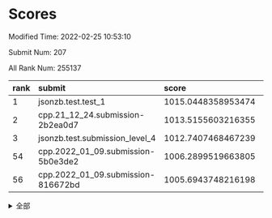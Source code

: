 # Scores

Modified Time: 2022-02-25 10:53:10

Submit Num: 207

All Rank Num: 255137

| rank |               submit               |       score        |       sigma        | pk_num |
| :--- | :--------------------------------- | :----------------- | :----------------- | :----- |
| 1    | jsonzb.test.test_1                 | 1015.0448358953474 | 0.855120801570172  | 4933   |
| 2    | cpp.21_12_24.submission-2b2ea0d7   | 1013.5155603216355 | 0.8005731787617683 | 4930   |
| 3    | jsonzb.test.submission_level_4     | 1012.7407468467239 | 0.803900794386057  | 4923   |
| 54   | cpp.2022_01_09.submission-5b0e3de2 | 1006.2899519663805 | 0.7311568828448388 | 4931   |
| 56   | cpp.2022_01_09.submission-816672bd | 1005.6943748216198 | 0.7407975601815183 | 4931   |


<details>
<summary>全部</summary>

| rank |                 submit                 |       score        |       sigma        | pk_num |
| :--- | :------------------------------------- | :----------------- | :----------------- | :----- |
| 1    | jsonzb.test.test_1                     | 1015.0448358953474 | 0.855120801570172  | 4933   |
| 2    | cpp.21_12_24.submission-2b2ea0d7       | 1013.5155603216355 | 0.8005731787617683 | 4930   |
| 3    | jsonzb.test.submission_level_4         | 1012.7407468467239 | 0.803900794386057  | 4923   |
| 4    | gobigger.level_3.submission_level_3_24 | 1011.6714683075135 | 0.7692370831833274 | 4928   |
| 5    | gobigger.level_3.submission_level_3_38 | 1011.4989693565939 | 0.771588222441273  | 4933   |
| 6    | gobigger.level_3.submission_level_3_20 | 1011.479956358333  | 0.7687935845981387 | 4926   |
| 7    | gobigger.level_3.submission_level_3_8  | 1011.3500051830861 | 0.7705588940182772 | 4929   |
| 8    | gobigger.level_3.submission_level_3_35 | 1011.3086301388142 | 0.7794439753170138 | 4930   |
| 9    | gobigger.level_3.submission_level_3_32 | 1011.2924980114823 | 0.7592150755058104 | 4930   |
| 10   | gobigger.level_3.submission_level_3_12 | 1011.0723791218624 | 0.7679880038872532 | 4935   |
| 11   | gobigger.level_3.submission_level_3_31 | 1010.987226262598  | 0.7747942977373646 | 4925   |
| 12   | gobigger.level_3.submission_level_3_17 | 1010.8982677628915 | 0.7650264048197913 | 4936   |
| 13   | gobigger.level_3.submission_level_3_1  | 1010.8105107060751 | 0.7636140893675717 | 4932   |
| 14   | gobigger.level_3.submission_level_3_11 | 1010.7646131451304 | 0.7682554353697515 | 4934   |
| 15   | gobigger.level_3.submission_level_3_5  | 1010.7511830411911 | 0.7820223464321209 | 4928   |
| 16   | gobigger.level_3.submission_level_3_28 | 1010.37228924671   | 0.7661606438065905 | 4932   |
| 17   | gobigger.level_3.submission_level_3_34 | 1010.3082858029469 | 0.7788680488269591 | 4927   |
| 18   | gobigger.level_3.submission_level_3_9  | 1010.2446973546541 | 0.7578090492114947 | 4933   |
| 19   | gobigger.level_3.submission_level_3_29 | 1010.2174405268868 | 0.7614816323254179 | 4929   |
| 20   | gobigger.level_3.submission_level_3_15 | 1010.2173175230054 | 0.7493745628021526 | 4927   |
| 21   | gobigger.level_3.submission_level_3_41 | 1010.1653100037619 | 0.7428967556057408 | 4925   |
| 22   | gobigger.level_3.submission_level_3_21 | 1010.0917680211558 | 0.7385580334354529 | 4929   |
| 23   | gobigger.level_3.submission_level_3_10 | 1010.0529939567693 | 0.7503978486298215 | 4927   |
| 24   | gobigger.level_3.submission_level_3_0  | 1010.0184722187638 | 0.7597600158578689 | 4936   |
| 25   | gobigger.level_3.submission_level_3_4  | 1010.0150459429746 | 0.7523749490880273 | 4934   |
| 26   | gobigger.level_3.submission_level_3_14 | 1009.9186678797865 | 0.7859117611934391 | 4927   |
| 27   | gobigger.level_3.submission_level_3_37 | 1009.8867862574599 | 0.7667616168572112 | 4928   |
| 28   | gobigger.level_3.submission_level_3_47 | 1009.8819478325751 | 0.7526550891215056 | 4930   |
| 29   | gobigger.level_3.submission_level_3_33 | 1009.8491786855776 | 0.7644780817426131 | 4929   |
| 30   | gobigger.level_3.submission_level_3_40 | 1009.8432124977311 | 0.752756688851894  | 4931   |
| 31   | gobigger.level_3.submission_level_3_49 | 1009.7635460593468 | 0.7712927436284958 | 4926   |
| 32   | gobigger.level_3.submission_level_3_7  | 1009.7131169165181 | 0.743326980903282  | 4931   |
| 33   | gobigger.level_3.submission_level_3_30 | 1009.6995488567576 | 0.7370505472371328 | 4931   |
| 34   | gobigger.level_3.submission_level_3_45 | 1009.6033777465351 | 0.7551356138470652 | 4929   |
| 35   | gobigger.level_3.submission_level_3_27 | 1009.5134428746761 | 0.7517464274620183 | 4933   |
| 36   | gobigger.level_3.submission_level_3_46 | 1009.4845187133526 | 0.7598025622002393 | 4929   |
| 37   | gobigger.level_3.submission_level_3_44 | 1009.4295558651169 | 0.7596234304246843 | 4926   |
| 38   | gobigger.level_3.submission_level_3_16 | 1009.3888683621682 | 0.7594925206102565 | 4929   |
| 39   | gobigger.level_3.submission_level_3_2  | 1009.3839621622549 | 0.7445953608869782 | 4929   |
| 40   | gobigger.level_3.submission_level_3_22 | 1009.1495194270944 | 0.7537557858954415 | 4928   |
| 41   | gobigger.level_3.submission_level_3_39 | 1009.0785023757461 | 0.7558030792657938 | 4931   |
| 42   | gobigger.level_3.submission_level_3_25 | 1009.0710863528072 | 0.7418151612747674 | 4930   |
| 43   | gobigger.level_3.submission_level_3_48 | 1008.8891201307162 | 0.7532692249328976 | 4930   |
| 44   | gobigger.level_3.submission_level_3_23 | 1008.793787663075  | 0.7488738027852727 | 4930   |
| 45   | gobigger.level_3.submission_level_3_6  | 1008.7841909498957 | 0.7458897612459578 | 4927   |
| 46   | gobigger.level_3.submission_level_3_36 | 1008.7794654925949 | 0.7462237473571828 | 4930   |
| 47   | gobigger.level_3.submission_level_3_43 | 1008.666750863493  | 0.7320954262834665 | 4925   |
| 48   | gobigger.level_3.submission_level_3_42 | 1008.6643815040281 | 0.7517150016797859 | 4926   |
| 49   | gobigger.level_3.submission_level_3_3  | 1008.6010001725115 | 0.7680872520866795 | 4926   |
| 50   | gobigger.level_3.submission_level_3_19 | 1008.5565126258882 | 0.7556010381768343 | 4931   |
| 51   | gobigger.level_3.submission_level_3_18 | 1008.2468143797955 | 0.7388496910600035 | 4932   |
| 52   | gobigger.level_3.submission_level_3_26 | 1007.7876337449909 | 0.7304980867657402 | 4935   |
| 53   | gobigger.level_3.submission_level_3_13 | 1007.7593994012155 | 0.718659176879902  | 4932   |
| 54   | cpp.2022_01_09.submission-5b0e3de2     | 1006.2899519663805 | 0.7311568828448388 | 4931   |
| 55   | gobigger.level_1.submission_level_1_37 | 1005.8180251419705 | 0.7357429524245304 | 4934   |
| 56   | cpp.2022_01_09.submission-816672bd     | 1005.6943748216198 | 0.7407975601815183 | 4931   |
| 57   | gobigger.level_1.submission_level_1_22 | 1005.5017218660014 | 0.7363839035722032 | 4928   |
| 58   | gobigger.level_1.submission_level_1_1  | 1005.1037872583005 | 0.7238294174866313 | 4928   |
| 59   | gobigger.level_1.submission_level_1_4  | 1004.7512658441    | 0.708605704382358  | 4928   |
| 60   | gobigger.level_1.submission_level_1_23 | 1004.711901870773  | 0.7281334672635904 | 4925   |
| 61   | gobigger.level_1.submission_level_1_27 | 1004.4756582852484 | 0.7214653752387256 | 4930   |
| 62   | gobigger.level_1.submission_level_1_47 | 1004.2286228788746 | 0.7178926598592729 | 4931   |
| 63   | gobigger.level_1.submission_level_1_25 | 1004.1635421178498 | 0.7136972605999907 | 4929   |
| 64   | gobigger.level_1.submission_level_1_24 | 1004.1541255421905 | 0.7208545857033756 | 4930   |
| 65   | gobigger.level_1.submission_level_1_13 | 1004.1427671580336 | 0.7080440133046989 | 4926   |
| 66   | gobigger.level_1.submission_level_1_5  | 1004.1314923306122 | 0.7163414122199516 | 4930   |
| 67   | gobigger.level_1.submission_level_1_45 | 1004.0369269462268 | 0.7156089092558725 | 4932   |
| 68   | gobigger.level_1.submission_level_1_28 | 1004.0314536999066 | 0.711457843153672  | 4927   |
| 69   | gobigger.level_1.submission_level_1_0  | 1004.0140496664563 | 0.7228238958806389 | 4928   |
| 70   | gobigger.level_1.submission_level_1_10 | 1003.9721082015636 | 0.7178477437998267 | 4939   |
| 71   | gobigger.level_1.submission_level_1_39 | 1003.8118830725385 | 0.7211069339283903 | 4929   |
| 72   | gobigger.level_1.submission_level_1_42 | 1003.7844786315138 | 0.7243823526726584 | 4934   |
| 73   | gobigger.level_1.submission_level_1_12 | 1003.7271412576308 | 0.7174577289211984 | 4934   |
| 74   | gobigger.level_1.submission_level_1_9  | 1003.7096906651897 | 0.7266141400664528 | 4930   |
| 75   | gobigger.level_1.submission_level_1_32 | 1003.680656417228  | 0.7202030710036741 | 4931   |
| 76   | gobigger.level_1.submission_level_1_44 | 1003.629964785048  | 0.7081580341085993 | 4929   |
| 77   | gobigger.level_1.submission_level_1_14 | 1003.6205786611205 | 0.7170282960700829 | 4931   |
| 78   | gobigger.level_1.submission_level_1_2  | 1003.5746087787772 | 0.7158250291977121 | 4931   |
| 79   | gobigger.level_1.submission_level_1_40 | 1003.5434116243056 | 0.7206148265860425 | 4931   |
| 80   | gobigger.level_1.submission_level_1_38 | 1003.5334694971964 | 0.7188318675925842 | 4932   |
| 81   | gobigger.level_1.submission_level_1_16 | 1003.4238240667653 | 0.7148943195457939 | 4932   |
| 82   | gobigger.level_1.submission_level_1_17 | 1003.4207172137311 | 0.7133832379457297 | 4933   |
| 83   | gobigger.level_1.submission_level_1_29 | 1003.2295109998255 | 0.7292443673076286 | 4924   |
| 84   | gobigger.level_1.submission_level_1_18 | 1003.1778001342304 | 0.7234559281079868 | 4931   |
| 85   | gobigger.level_1.submission_level_1_35 | 1003.1568364085047 | 0.7204917330121309 | 4928   |
| 86   | gobigger.level_1.submission_level_1_30 | 1003.151179277209  | 0.703858322592422  | 4932   |
| 87   | gobigger.level_1.submission_level_1_46 | 1003.1308406769625 | 0.7209154212363421 | 4928   |
| 88   | gobigger.level_1.submission_level_1_41 | 1003.0867881782332 | 0.7213956519412134 | 4924   |
| 89   | gobigger.level_1.submission_level_1_31 | 1003.0658728862168 | 0.6997729960470732 | 4935   |
| 90   | gobigger.level_1.submission_level_1_6  | 1003.0130394740636 | 0.715909582227141  | 4930   |
| 91   | gobigger.level_1.submission_level_1_11 | 1002.9229944433415 | 0.7179441045603344 | 4934   |
| 92   | gobigger.level_1.submission_level_1_36 | 1002.8355992372801 | 0.7248791113716838 | 4929   |
| 93   | gobigger.level_1.submission_level_1_49 | 1002.6691134187631 | 0.723011609021159  | 4933   |
| 94   | gobigger.level_1.submission_level_1_3  | 1002.6153114768179 | 0.7138073369253487 | 4934   |
| 95   | gobigger.level_1.submission_level_1_43 | 1002.4997208059517 | 0.7185236423032769 | 4927   |
| 96   | gobigger.level_1.submission_level_1_34 | 1002.463670459976  | 0.7131459609422803 | 4933   |
| 97   | gobigger.level_1.submission_level_1_26 | 1002.4201553565323 | 0.7108448000125839 | 4934   |
| 98   | gobigger.level_1.submission_level_1_48 | 1002.4095089816889 | 0.7177275796364391 | 4930   |
| 99   | gobigger.level_1.submission_level_1_20 | 1002.4023595858447 | 0.7139621790127575 | 4927   |
| 100  | gobigger.level_1.submission_level_1_19 | 1002.2760111222944 | 0.7099563951646446 | 4932   |
| 101  | gobigger.level_1.submission_level_1_15 | 1002.2497087093677 | 0.7095883631309844 | 4929   |
| 102  | gobigger.level_1.submission_level_1_8  | 1002.1508923397295 | 0.7225507136036806 | 4936   |
| 103  | gobigger.level_1.submission_level_1_7  | 1002.1431180937356 | 0.7193224087385588 | 4932   |
| 104  | gobigger.level_1.submission_level_1_21 | 1002.0053204609886 | 0.7154650399123664 | 4930   |
| 105  | gobigger.level_1.submission_level_1_33 | 1001.681130184709  | 0.6976087520674499 | 4931   |
| 106  | gobigger.random.submission_random_2    | 997.8512470926034  | 0.7094976903635497 | 4932   |
| 107  | gobigger.random.submission_random_14   | 997.5934180011791  | 0.7108966946807581 | 4932   |
| 108  | gobigger.random.submission_random_19   | 997.0587461006625  | 0.7169033762411033 | 4931   |
| 109  | gobigger.random.submission_random_3    | 996.9719794101226  | 0.7045222485025783 | 4933   |
| 110  | gobigger.random.submission_random_8    | 996.9532119035982  | 0.7025977421050988 | 4929   |
| 111  | gobigger.random.submission_random_39   | 996.9190770255872  | 0.7229316183047295 | 4928   |
| 112  | gobigger.random.submission_random_42   | 996.7896788378702  | 0.7154924533097085 | 4929   |
| 113  | gobigger.random.submission_random_45   | 996.7113493854075  | 0.7022572515440867 | 4927   |
| 114  | gobigger.random.submission_random_25   | 996.708322490391   | 0.7130195051000737 | 4927   |
| 115  | gobigger.random.submission_random_32   | 996.6519562724257  | 0.7148114347917414 | 4932   |
| 116  | gobigger.random.submission_random_47   | 996.5029075042615  | 0.6987024372320654 | 4937   |
| 117  | gobigger.random.submission_random_33   | 996.4966237799526  | 0.7153259320466678 | 4935   |
| 118  | gobigger.random.submission_random_23   | 996.3569434214479  | 0.7162024124858282 | 4930   |
| 119  | gobigger.random.submission_random_49   | 996.3370242191929  | 0.7170033496497515 | 4935   |
| 120  | gobigger.random.submission_random_10   | 996.3256584135132  | 0.7171959165928325 | 4936   |
| 121  | gobigger.random.submission_random_30   | 996.3102605611072  | 0.6959866083532599 | 4928   |
| 122  | gobigger.random.submission_random_11   | 996.2702110596714  | 0.7151361519341086 | 4924   |
| 123  | gobigger.random.submission_random_43   | 996.2102962209198  | 0.7139203641114398 | 4935   |
| 124  | gobigger.random.submission_random_20   | 996.2074676604731  | 0.7010502986805806 | 4929   |
| 125  | gobigger.random.submission_random_6    | 996.1949223870373  | 0.7044414366853275 | 4937   |
| 126  | gobigger.random.submission_random_5    | 996.1879293044357  | 0.7049625937795396 | 4931   |
| 127  | gobigger.random.submission_random_21   | 996.1834880477023  | 0.7096994206672469 | 4933   |
| 128  | gobigger.random.submission_random_15   | 996.095321007572   | 0.7094859700742523 | 4928   |
| 129  | gobigger.random.submission_random_0    | 996.0559233390507  | 0.7191928270154387 | 4932   |
| 130  | gobigger.random.submission_random_26   | 996.0544152656311  | 0.6991013637568518 | 4928   |
| 131  | gobigger.random.submission_random_17   | 995.9819091509817  | 0.7130043305612008 | 4930   |
| 132  | gobigger.random.submission_random_29   | 995.9661533865064  | 0.701105530948907  | 4930   |
| 133  | gobigger.random.submission_random_37   | 995.9237925212412  | 0.7111728497817149 | 4929   |
| 134  | gobigger.random.submission_random_7    | 995.9015383548051  | 0.7229999484673819 | 4930   |
| 135  | gobigger.random.submission_random_35   | 995.8001218734996  | 0.7184601617181425 | 4934   |
| 136  | gobigger.random.submission_random_41   | 995.7997995993828  | 0.7094474013173422 | 4931   |
| 137  | gobigger.random.submission_random_4    | 995.7676420448199  | 0.7106793956125715 | 4927   |
| 138  | gobigger.random.submission_random_18   | 995.7385262394747  | 0.711531650136318  | 4928   |
| 139  | gobigger.random.submission_random_1    | 995.6652055355645  | 0.7261901144097742 | 4931   |
| 140  | gobigger.random.submission_random_44   | 995.6240606463392  | 0.7123246113430556 | 4934   |
| 141  | gobigger.random.submission_random_22   | 995.6004153429643  | 0.705783548675206  | 4930   |
| 142  | gobigger.random.submission_random_34   | 995.565320391082   | 0.7103911485017109 | 4930   |
| 143  | gobigger.random.submission_random_16   | 995.4338332806188  | 0.7081265513572592 | 4930   |
| 144  | gobigger.random.submission_random_13   | 995.4191743519655  | 0.7126115836785952 | 4931   |
| 145  | gobigger.random.submission_random_31   | 995.3994969043972  | 0.7061778564827381 | 4930   |
| 146  | gobigger.random.submission_random_48   | 995.207311249979   | 0.7015902325773629 | 4934   |
| 147  | gobigger.random.submission_random_46   | 995.1892716464172  | 0.7148438441426476 | 4926   |
| 148  | gobigger.random.submission_random_38   | 995.1233611372584  | 0.7196001671980298 | 4931   |
| 149  | gobigger.random.submission_random_40   | 995.0483795113051  | 0.706374470590091  | 4931   |
| 150  | gobigger.random.submission_random_9    | 994.9750545703888  | 0.7011160349633907 | 4928   |
| 151  | gobigger.random.submission_random_12   | 994.9117538290849  | 0.7060362624550307 | 4932   |
| 152  | gobigger.random.submission_random_28   | 994.9086045264079  | 0.716510377620224  | 4928   |
| 153  | gobigger.random.submission_random_24   | 994.8767959378438  | 0.7236152204110512 | 4925   |
| 154  | gobigger.random.submission_random_36   | 994.6271104424093  | 0.7114282846828406 | 4932   |
| 155  | gobigger.random.submission_random_27   | 994.6140871411185  | 0.7181789639728174 | 4930   |
| 156  | gobigger.level_2.submission_level_2_36 | 993.8567987148515  | 0.7289578879705011 | 4933   |
| 157  | gobigger.level_2.submission_level_2_0  | 993.7227774922253  | 0.74181112933737   | 4928   |
| 158  | gobigger.level_2.submission_level_2_37 | 993.5797882123526  | 0.73835117331228   | 4928   |
| 159  | gobigger.level_2.submission_level_2_48 | 993.5636470546352  | 0.7390253096676144 | 4930   |
| 160  | gobigger.level_2.submission_level_2_4  | 993.1649877395154  | 0.7344642637318537 | 4933   |
| 161  | gobigger.level_2.submission_level_2_49 | 993.1533874096428  | 0.7272753354204826 | 4933   |
| 162  | gobigger.level_2.submission_level_2_22 | 992.86409478599    | 0.7408712759162897 | 4930   |
| 163  | gobigger.level_2.submission_level_2_1  | 992.775088452432   | 0.7355907164322811 | 4928   |
| 164  | gobigger.level_2.submission_level_2_23 | 992.6397697968896  | 0.7398824362793691 | 4922   |
| 165  | gobigger.level_2.submission_level_2_10 | 992.5585569484642  | 0.7557806493008202 | 4927   |
| 166  | gobigger.level_2.submission_level_2_32 | 992.5200228591715  | 0.755001354059621  | 4929   |
| 167  | gobigger.level_2.submission_level_2_2  | 992.5113830820976  | 0.7472608014087454 | 4933   |
| 168  | gobigger.level_2.submission_level_2_26 | 992.4803958084201  | 0.7499727215589285 | 4936   |
| 169  | gobigger.level_2.submission_level_2_46 | 992.4324063098969  | 0.7597762996132366 | 4931   |
| 170  | gobigger.level_2.submission_level_2_43 | 992.3652448280366  | 0.7681940422194746 | 4926   |
| 171  | gobigger.level_2.submission_level_2_12 | 992.3510670420128  | 0.7376285501054927 | 4931   |
| 172  | gobigger.level_2.submission_level_2_20 | 992.3504453932804  | 0.7431522448592136 | 4930   |
| 173  | gobigger.level_2.submission_level_2_40 | 992.3101159967026  | 0.7460629567212557 | 4930   |
| 174  | gobigger.level_2.submission_level_2_5  | 992.3046453344147  | 0.7372291158485905 | 4931   |
| 175  | gobigger.level_2.submission_level_2_33 | 992.2902198090602  | 0.74217519990291   | 4928   |
| 176  | gobigger.level_2.submission_level_2_7  | 992.250632689372   | 0.7467914445046107 | 4934   |
| 177  | gobigger.level_2.submission_level_2_35 | 992.2316051328067  | 0.7588273161359101 | 4931   |
| 178  | gobigger.level_2.submission_level_2_25 | 992.222523542362   | 0.7495888804562341 | 4933   |
| 179  | gobigger.level_2.submission_level_2_9  | 992.1658414322345  | 0.7415542017002107 | 4929   |
| 180  | gobigger.level_2.submission_level_2_28 | 992.1581485236195  | 0.7367578355874029 | 4934   |
| 181  | gobigger.level_2.submission_level_2_6  | 992.1564259250217  | 0.7437444675749918 | 4930   |
| 182  | gobigger.level_2.submission_level_2_13 | 992.0713523206169  | 0.7506889570259524 | 4928   |
| 183  | gobigger.level_2.submission_level_2_11 | 991.9948743911167  | 0.7488594536015049 | 4925   |
| 184  | gobigger.level_2.submission_level_2_45 | 991.8334100457755  | 0.7605379433492353 | 4928   |
| 185  | gobigger.level_2.submission_level_2_16 | 991.8291348904397  | 0.7387080462610741 | 4931   |
| 186  | gobigger.level_2.submission_level_2_47 | 991.7808409381397  | 0.7433536724970549 | 4928   |
| 187  | gobigger.level_2.submission_level_2_42 | 991.7390246739978  | 0.7607690069489593 | 4929   |
| 188  | gobigger.level_2.submission_level_2_24 | 991.7075220832963  | 0.761582422913449  | 4937   |
| 189  | gobigger.level_2.submission_level_2_8  | 991.7062772291973  | 0.7433187626735082 | 4928   |
| 190  | gobigger.level_2.submission_level_2_41 | 991.7038383380126  | 0.762552948976413  | 4926   |
| 191  | gobigger.level_2.submission_level_2_34 | 991.4725296561435  | 0.7357128269859162 | 4933   |
| 192  | gobigger.level_2.submission_level_2_21 | 991.4307245730422  | 0.7468393201735374 | 4926   |
| 193  | gobigger.level_2.submission_level_2_18 | 991.3191577994063  | 0.7457448439339667 | 4933   |
| 194  | gobigger.level_2.submission_level_2_39 | 991.2433344716698  | 0.7651450888648048 | 4928   |
| 195  | gobigger.level_2.submission_level_2_14 | 991.1754761343863  | 0.7559111521496806 | 4934   |
| 196  | gobigger.level_2.submission_level_2_3  | 990.9906654430746  | 0.7408152166257047 | 4929   |
| 197  | gobigger.level_2.submission_level_2_30 | 990.9495952089962  | 0.7462179612413902 | 4934   |
| 198  | gobigger.level_2.submission_level_2_15 | 990.8584377761075  | 0.736767594738126  | 4929   |
| 199  | gobigger.level_2.submission_level_2_19 | 990.8033166770205  | 0.7533265695089247 | 4925   |
| 200  | gobigger.level_2.submission_level_2_29 | 990.6602130099322  | 0.7651591819930034 | 4931   |
| 201  | gobigger.level_2.submission_level_2_38 | 990.6217551937818  | 0.7637102579566003 | 4925   |
| 202  | gobigger.level_2.submission_level_2_27 | 990.5286999984324  | 0.7599995927012045 | 4935   |
| 203  | gobigger.level_2.submission_level_2_31 | 990.3137722629104  | 0.7578451973438084 | 4932   |
| 204  | gobigger.level_2.submission_level_2_44 | 990.2119578686553  | 0.7504792835659158 | 4929   |
| 205  | gobigger.level_2.submission_level_2_17 | 990.1823639326824  | 0.7841691733365919 | 4926   |
| 206  | gobigger.none.submission_none_0        | 977.2417169634468  | 1.4641953935859868 | 4935   |
| 207  | gobigger.none.submission_none_1        | 976.5196550258961  | 1.4693720635726464 | 4930   |

</details>